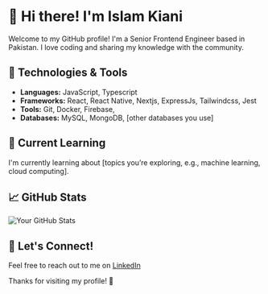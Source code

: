 # 👋 Hi there! I'm Islam Kiani

Welcome to my GitHub profile! I'm a Senior Frontend Engineer based in Pakistan. I love coding and sharing my knowledge with the community.

## 🔧 Technologies & Tools

- **Languages:**  JavaScript, Typescript
- **Frameworks:** React, React Native, Nextjs, ExpressJs, Tailwindcss, Jest
- **Tools:** Git, Docker, Firebase, 
- **Databases:** MySQL, MongoDB, [other databases you use]

## 🌱 Current Learning

I'm currently learning about [topics you’re exploring, e.g., machine learning, cloud computing].

## 📈 GitHub Stats

![Your GitHub Stats](https://github-readme-stats.vercel.app/api?username=Jscripter-pk&show_icons=true&theme=radical)


## 💬 Let's Connect!

Feel free to reach out to me on [LinkedIn]([https://www.linkedin.com/in/islam-kiani-615553166])

Thanks for visiting my profile! 🚀
